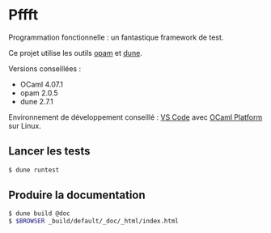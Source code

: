 # Pffft

Programmation fonctionnelle : un fantastique framework de test.

Ce projet utilise les outils [opam](https://opam.ocaml.org/) et [dune](https://dune.readthedocs.io/en/stable/).

Versions conseillées :

- OCaml 4.07.1
- opam 2.0.5
- dune 2.7.1

Environnement de développement conseillé : [VS Code](https://code.visualstudio.com/) avec [OCaml Platform](https://marketplace.visualstudio.com/items?itemName=ocamllabs.ocaml-platform) sur Linux.

## Lancer les tests

```bash
$ dune runtest
```

## Produire la documentation

```bash
$ dune build @doc
$ $BROWSER _build/default/_doc/_html/index.html
```
